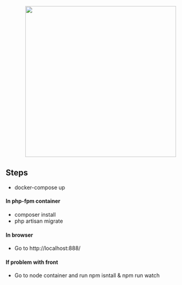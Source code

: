 <p align="center"><a href="https://laravel.com" target="_blank"><img src="https://raw.githubusercontent.com/laravel/art/master/logo-lockup/5%20SVG/2%20CMYK/1%20Full%20Color/laravel-logolockup-cmyk-red.svg" width="400"></a></p>


## Steps

- docker-compose up
#### In php-fpm container
- composer install
- php artisan migrate
#### In browser
- Go to http://localhost:888/
#### If problem with front
- Go to node container and run npm isntall & npm run watch
